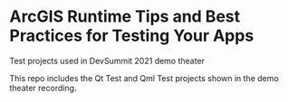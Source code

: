 # ArcGIS Runtime Tips and Best Practices for Testing Your Apps
Test projects used in DevSummit 2021 demo theater

This repo includes the Qt Test and Qml Test projects shown in the demo theater recording.
